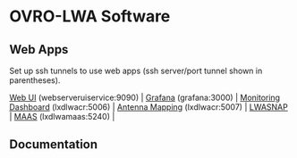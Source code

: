 # OVRO-LWA Software

## Web Apps

Set up ssh tunnels to use web apps (ssh server/port tunnel shown in parentheses).

[Web UI](localhost:9090) (webserveruiservice:9090) |
[Grafana](localhost:3000) (grafana:3000) |
[Monitoring Dashboard](localhost:5006/LWA_dashboard) (lxdlwacr:5006) |
[Antenna Mapping](127.0.0.1:5007/?hip.load_uri=%22.%22&hip.filters=%5B%5D&hip.color_by=%22antnum%22&hip.PARALLEL_PLOT.order=%5B%22antnum%22%2C%22pola_fee%22%2C%22polb_fee%22%2C%22arx_address%22%2C%22pola_arx_channel%22%2C%22polb_arx_channel%22%2C%22snap2_hostname%22%2C%22pola_digitizer_channel%22%2C%22polb_digitizer_channel%22%5D) (lxdlwacr:5007) |
[LWASNAP](greghell.github.io/LWASNAP/) |
[MAAS](localhost:5240) (lxdlwamaas:5240) |


## Documentation
